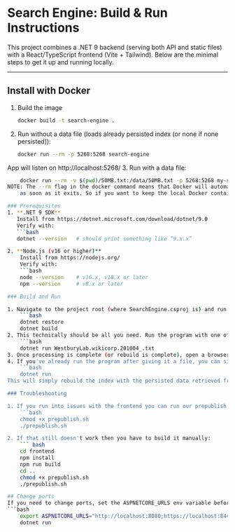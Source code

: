# Search Engine: Build & Run Instructions

This project combines a .NET 9 backend (serving both API and static files) with a React/TypeScript frontend (Vite + Tailwind). Below are the minimal steps to get it up and running locally.

---
## Install with Docker
1. Build the image
    ```bash
    docker build -t search-engine .

2. Run without a data file (loads already persisted index (or none if none persisted)):
    ```bash
    docker run --rm -p 5268:5268 search-engine

App will listen on http://localhost:5268/
3. Run with a data file:
```bash
    docker run --rm -v $(pwd)/50MB.txt:/data/50MB.txt -p 5268:5268 my-search-engine /data/filename.txt
NOTE: The --rm flag in the docker command means that Docker will automatically remove the container and its filesystem
    as soon as it exits. So if you want to keep the local Docker container and its contents, then omit the --rm flag

### Prerequisites
1. **.NET 9 SDK**  
   Install from https://dotnet.microsoft.com/download/dotnet/9.0  
   Verify with:
   ```bash
   dotnet --version   # should print something like “9.x.x”

2. **Node.js (v16 or higher)**
    Install from https://nodejs.org/
    Verify with:
    ```bash 
    node --version    # v16.x, v18.x or later
    npm --version     # v8.x or later

### Build and Run

1. Navigate to the project root (where SearchEngine.csproj is) and run
    ```bash
    dotnet restore
    dotnet build
2. This technically should be all you need. Run the program with one of the text files from the Project Info website:
    ```bash
    dotnet run WestburyLab.wikicorp.201004_.txt
3. Once processing is complete (or rebuild is complete), open a browser and go to http://localhost:5268/ to use the search engine
4. If you've already run the program after giving it a file, you can simply run
    ```bash
    dotnet run
This will simply rebuild the index with the persisted data retrieved from the file you gave earlier.

### Troubleshooting

1. If you run into issues with the frontend you can run our prepublish script; navigate to the project root:
    ```bash
    chmod +x prepublish.sh
    ./prepublish.sh

2. If that still doesn't work then you have to build it manually:
    ``` bash
    cd frontend
    npm install
    npm run build
    cd ..
    chmod +x prepublish.sh
    ./prepublish.sh

## Change ports
If you need to change ports, set the ASPNETCORE_URLS env variable before running:
```bash
    export ASPNETCORE_URLS="http://localhost:8080;https://localhost:8443"
    dotnet run

